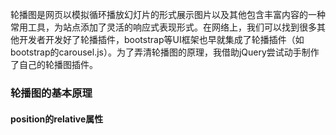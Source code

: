 轮播图是网页以模拟循环播放幻灯片的形式展示图片以及其他包含丰富内容的一种常用工具，为站点添加了灵活的响应式表现形式。在网络上，我们可以找到很多其他开发者开发好了轮播插件，bootstrap等UI框架也早就集成了轮播插件（如bootstrap的carousel.js）。为了弄清轮播图的原理，我借助jQuery尝试动手制作了自己的轮播图插件。

### 轮播图的基本原理
#### position的relative属性
